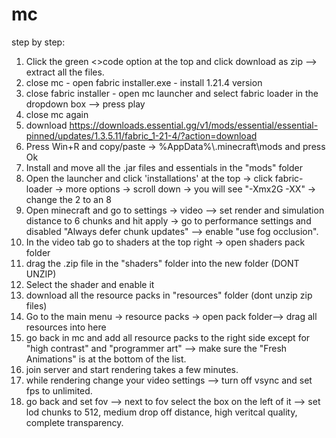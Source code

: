 # mc
step by step:
1. Click the green <>code option at the top and click download as zip --> extract all the files.
2. close mc - open fabric installer.exe - install 1.21.4 version
3. close fabric installer - open mc launcher and select fabric loader in the dropdown box --> press play
4. close mc again
5. download https://downloads.essential.gg/v1/mods/essential/essential-pinned/updates/1.3.5.11/fabric_1-21-4/?action=download 
6. Press Win+R and copy/paste -> %AppData%\\.minecraft\mods and press Ok
7. Install and move all the .jar files and essentials in the "mods" folder
8. Open the launcher and click 'installations' at the top -> click fabric-loader -> more options -> scroll down -> you will see "-Xmx2G -XX" -> change the 2 to an 8
9. Open minecraft and go to settings -> video --> set render and simulation distance to 6 chunks and hit apply -> go to performance settings and disabled "Always defer chunk updates" --> enable "use fog occlusion".
10. In the video tab go to shaders at the top right -> open shaders pack folder
11. drag the .zip file in the "shaders" folder into the new folder (DONT UNZIP)
12. Select the shader and enable it
13. download all the resource packs in "resources" folder (dont unzip zip files)
14. Go to the main menu -> resource packs -> open pack folder--> drag all resources into here
15. go back in mc and add all resource packs to the right side except for "high contrast" and "programmer art" --> make sure the "Fresh Animations" is at the bottom of the list.
16. join server and start rendering takes a few minutes.
17. while rendering change your video settings --> turn off vsync and set fps to unlimited.
18. go back and set fov --> next to fov select the box on the left of it --> set lod chunks to 512, medium drop off distance, high veritcal quality, complete transparency.
